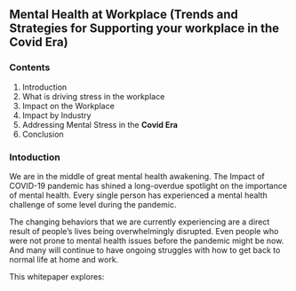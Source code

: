 ## Mental Health at Workplace (Trends and Strategies for Supporting your workplace in the Covid Era)
### Contents
  1. Introduction
  2. What is driving stress in the workplace 
  3. Impact on the Workplace 
  4. Impact by Industry 
  5. Addressing Mental Stress in the **Covid Era** 
  6. Conclusion 
### Intoduction
We are in the middle of great mental health awakening. The Impact of COVID-19 pandemic has shined a long-overdue spotlight on the importance of mental health. Every single person has experienced a mental health challenge of some level during the pandemic.

The changing behaviors that we are currently experiencing are a direct result of people’s lives being overwhelmingly disrupted. Even people who were not prone to mental health issues before the pandemic might be now. And many will continue to have ongoing struggles with how to get back to normal life at home and work. 

This whitepaper explores: 

